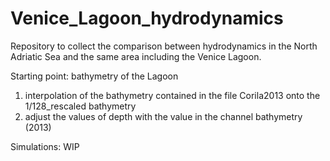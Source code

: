 # Venice_Lagoon_hydrodynamics

Repository to collect the comparison between hydrodynamics in the North Adriatic Sea and the same area including the Venice Lagoon.

Starting point: bathymetry of the Lagoon
1. interpolation of the bathymetry contained in the file Corila2013 onto the 1/128_rescaled bathymetry
2. adjust the values of depth with the value in the channel bathymetry (2013)

Simulations: WIP
